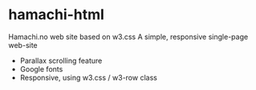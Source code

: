 # hamachi-html
Hamachi.no web site based on w3.css 
A simple, responsive single-page web-site
- Parallax scrolling feature
- Google fonts
- Responsive, using w3.css / w3-row class
